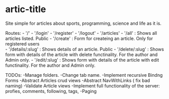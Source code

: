 # artic-title
Site simple for articles about sports, programming, science and life as it is.

Routes:
	- '/'
	- '/login'
	- '/register'
	- '/logout'
	- '/articles'
		- '/all'             : Shows all articles listed.	                                    Public
		- '/create'			 : Form for createing an article.                                   Only for registered users		
		- '/details/:slug'   : Shows details of an article.                                     Public
		- '/delete/:slug'	 : Shows form with details of the article with delete functinality. For the author and Admin only.
		- '/edit/:slug'		 : Shows form with details of the article with edit functinality.   For the author and Admin only.
		
TODOs:
-Manage folders.
-Change tab name.
-Implement recursive Bindng Forms
-Abstract Articles crud views
-Abstract NavWithLinks ( fix bad naming)
-Validate Article views
-Implement full functionality of the server: profies, comments, following, tags, 
-Paging